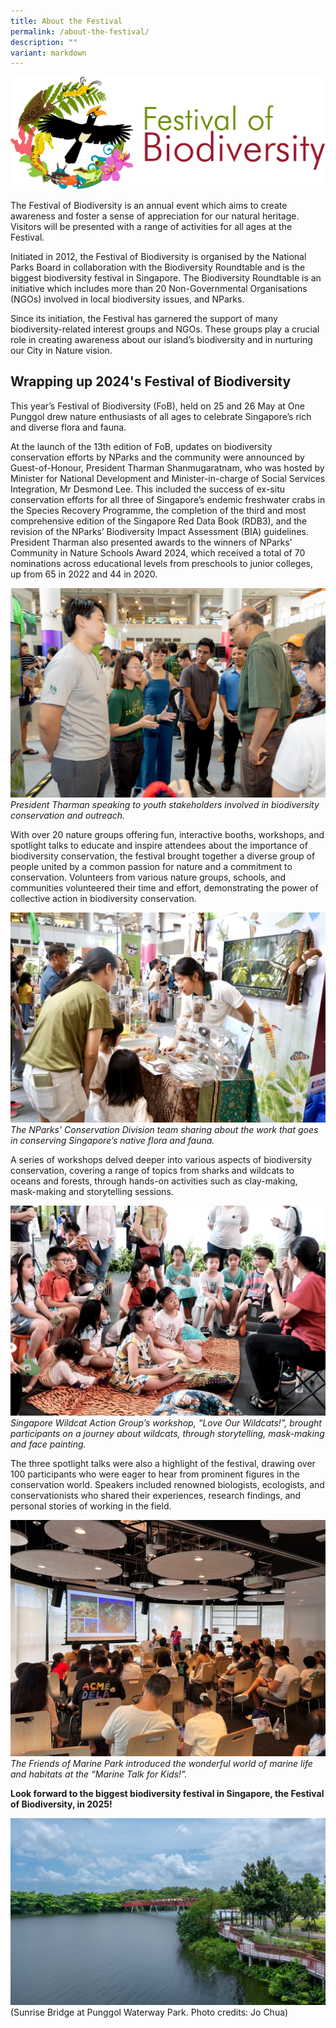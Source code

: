 ```yaml
---
title: About the Festival
permalink: /about-the-festival/
description: ""
variant: markdown
---
```

![Alt text for image on Isomer site](/images/FOBlogo.png)

The Festival of Biodiversity is an annual event which aims to create awareness and foster a sense of appreciation for our natural heritage. Visitors will be presented with a range of activities for all ages at the Festival.

Initiated in 2012, the Festival of Biodiversity is organised by the National Parks Board in collaboration with the Biodiversity Roundtable and is the biggest biodiversity festival in Singapore. The Biodiversity Roundtable is an initiative which includes more than 20 Non-Governmental Organisations (NGOs) involved in local biodiversity issues, and NParks.

Since its initiation, the Festival has garnered the support of many biodiversity-related interest groups and NGOs. These groups play a crucial role in creating awareness about our island’s biodiversity and in nurturing our City in Nature vision.

## Wrapping up 2024's Festival of Biodiversity


This year’s Festival of Biodiversity (FoB), held on 25 and 26 May at One Punggol drew nature enthusiasts of all ages to celebrate Singapore’s rich and diverse flora and fauna.

At the launch of the 13th edition of FoB, updates on biodiversity conservation efforts by NParks and the community were announced by Guest-of-Honour, President Tharman Shanmugaratnam, who was hosted by Minister for National Development and Minister-in-charge of Social Services Integration, Mr Desmond Lee. This included the success of ex-situ conservation efforts for all three of Singapore’s endemic freshwater crabs in the Species Recovery Programme, the completion of the third and most comprehensive edition of the Singapore Red Data Book (RDB3), and the revision of the NParks’ Biodiversity Impact Assessment (BIA) guidelines. President Tharman also presented awards to the winners of NParks’ Community in Nature Schools Award 2024, which received a total of 70 nominations across educational levels from preschools to junior colleges, up from 65 in 2022 and 44 in 2020.

![President Tharman speaks to youth stakeholders involved in biodiversity conservation and outreach. ](/images/Screenshot_2024_08_02_172814.png)
*President Tharman speaking to youth stakeholders involved in biodiversity conservation and outreach.*

With over 20 nature groups offering fun, interactive booths, workshops, and spotlight talks to educate and inspire attendees about the importance of biodiversity conservation, the festival brought together a diverse group of people united by a common passion for nature and a commitment to conservation. Volunteers from various nature groups, schools, and communities volunteered their time and effort, demonstrating the power of collective action in biodiversity conservation.   

![The NParks’ Conservation Division team sharing about conserving Singapore’s native flora and fauna.](/images/ORG_DSC02087.jpg)
*The NParks’ Conservation Division team sharing about the work that goes in conserving Singapore’s native flora and fauna.*

A series of workshops delved deeper into various aspects of biodiversity conservation, covering a range of topics from sharks and wildcats to oceans and forests, through hands-on activities such as clay-making, mask-making and storytelling sessions.

![SWAG “Love Our Wildcats!”, brought participants on a journey about wildcats.](/images/DSCF8185.jpg)
_Singapore Wildcat Action Group’s workshop, “Love Our Wildcats!”, brought participants on a journey about wildcats, through storytelling, mask-making and face painting._

The three spotlight talks were also a highlight of the festival, drawing over 100 participants who were eager to hear from prominent figures in the conservation world. Speakers included renowned biologists, ecologists, and conservationists who shared their experiences, research findings, and personal stories of working in the field.

![The Friends of Marine Park introduced the wonderful world of marine life and habitats](/images/7cce8534_34ac_44f4_9842_162a3a1ca78c.jpg)
_The Friends of Marine Park introduced the wonderful world of marine life and habitats at the “Marine Talk for Kids!”._


**Look forward to the biggest biodiversity festival in Singapore, the Festival of Biodiversity, in 2025!**


![](/images/1000020155.jpg)
(Sunrise Bridge at Punggol Waterway Park. Photo credits: Jo Chua)
